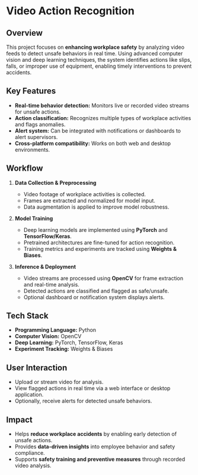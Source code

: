 # Video Action Recognition

## Overview
This project focuses on **enhancing workplace safety** by analyzing video feeds to detect unsafe behaviors in real time. Using advanced computer vision and deep learning techniques, the system identifies actions like slips, falls, or improper use of equipment, enabling timely interventions to prevent accidents.

## Key Features
- **Real-time behavior detection:** Monitors live or recorded video streams for unsafe actions.
- **Action classification:** Recognizes multiple types of workplace activities and flags anomalies.
- **Alert system:** Can be integrated with notifications or dashboards to alert supervisors.
- **Cross-platform compatibility:** Works on both web and desktop environments.

## Workflow
1. **Data Collection & Preprocessing**
   - Video footage of workplace activities is collected.
   - Frames are extracted and normalized for model input.
   - Data augmentation is applied to improve model robustness.

2. **Model Training**
   - Deep learning models are implemented using **PyTorch** and **TensorFlow/Keras**.
   - Pretrained architectures are fine-tuned for action recognition.
   - Training metrics and experiments are tracked using **Weights & Biases**.

3. **Inference & Deployment**
   - Video streams are processed using **OpenCV** for frame extraction and real-time analysis.
   - Detected actions are classified and flagged as safe/unsafe.
   - Optional dashboard or notification system displays alerts.

## Tech Stack
- **Programming Language:** Python  
- **Computer Vision:** OpenCV  
- **Deep Learning:** PyTorch, TensorFlow, Keras  
- **Experiment Tracking:** Weights & Biases  

## User Interaction
- Upload or stream video for analysis.
- View flagged actions in real time via a web interface or desktop application.
- Optionally, receive alerts for detected unsafe behaviors.

## Impact
- Helps **reduce workplace accidents** by enabling early detection of unsafe actions.
- Provides **data-driven insights** into employee behavior and safety compliance.
- Supports **safety training and preventive measures** through recorded video analysis.
